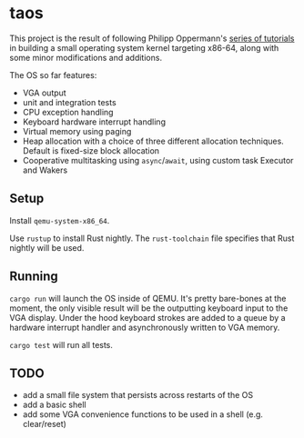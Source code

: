 # taos

This project is the result of following Philipp Oppermann's [series of tutorials](https://os.phil-opp.com/) in building a small operating system kernel targeting x86-64, along with some minor modifications and additions.

The OS so far features:
- VGA output
- unit and integration tests
- CPU exception handling
- Keyboard hardware interrupt handling
- Virtual memory using paging
- Heap allocation with a choice of three different allocation techniques. Default is fixed-size block allocation
- Cooperative multitasking using `async`/`await`, using custom task Executor and Wakers

## Setup

Install `qemu-system-x86_64`.

Use `rustup` to install Rust nightly. The `rust-toolchain` file specifies that Rust nightly will be used.

## Running

`cargo run` will launch the OS inside of QEMU. It's pretty bare-bones at the moment, the only visible result will be the outputting keyboard input to the VGA display. Under the hood keyboard strokes are added to a queue by a hardware interrupt handler and asynchronously written to VGA memory.

`cargo test` will run all tests.

## TODO
- add a small file system that persists across restarts of the OS
- add a basic shell
- add some VGA convenience functions to be used in a shell (e.g. clear/reset)